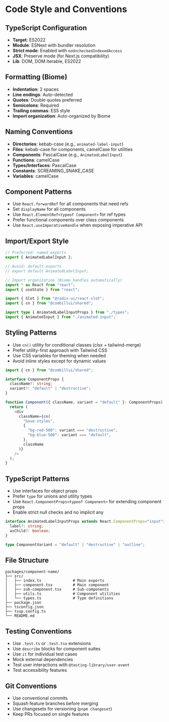 # Code Style and Conventions

## TypeScript Configuration
- **Target**: ES2022
- **Module**: ESNext with bundler resolution
- **Strict mode**: Enabled with `noUncheckedIndexedAccess`
- **JSX**: Preserve mode (for Next.js compatibility)
- **Lib**: DOM, DOM.Iterable, ES2022

## Formatting (Biome)
- **Indentation**: 2 spaces
- **Line endings**: Auto-detected
- **Quotes**: Double quotes preferred
- **Semicolons**: Required
- **Trailing commas**: ES5 style
- **Import organization**: Auto-organized by Biome

## Naming Conventions
- **Directories**: kebab-case (e.g., `animated-label-input`)
- **Files**: kebab-case for components, camelCase for utilities
- **Components**: PascalCase (e.g., `AnimatedLabelInput`)
- **Functions**: camelCase
- **Types/Interfaces**: PascalCase
- **Constants**: SCREAMING_SNAKE_CASE
- **Variables**: camelCase

## Component Patterns
- Use `React.forwardRef` for all components that need refs
- Set `displayName` for all components
- Use `React.ElementRef<typeof Component>` for ref types
- Prefer functional components over class components
- Use `React.useImperativeHandle` when exposing imperative API

## Import/Export Style
```typescript
// Preferred: named exports
export { AnimatedLabelInput };

// Avoid: default exports
// export default AnimatedLabelInput;

// Import organization (Biome handles automatically)
import * as React from "react";
import { useState } from "react";

import { Slot } from "@radix-ui/react-slot";
import { cn } from "@combillui/shared";

import type { AnimatedLabelInputProps } from "./types";
import { AnimatedInput } from "./animated-input";
```

## Styling Patterns
- Use `cn()` utility for conditional classes (clsx + tailwind-merge)
- Prefer utility-first approach with Tailwind CSS
- Use CSS variables for theming when needed
- Avoid inline styles except for dynamic values

```typescript
import { cn } from "@combillui/shared";

interface ComponentProps {
  className?: string;
  variant?: "default" | "destructive";
}

function Component({ className, variant = "default" }: ComponentProps) {
  return (
    <div
      className={cn(
        "base-styles",
        {
          "bg-red-500": variant === "destructive",
          "bg-blue-500": variant === "default",
        },
        className
      )}
    />
  );
}
```

## TypeScript Patterns
- Use interfaces for object props
- Prefer `type` for unions and utility types
- Use `React.ComponentProps<typeof Component>` for extending component props
- Enable strict null checks and no implicit any

```typescript
interface AnimatedLabelInputProps extends React.ComponentProps<"input"> {
  label?: string;
  asChild?: boolean;
}

type ComponentVariant = "default" | "destructive" | "outline";
```

## File Structure
```
packages/component-name/
├── src/
│   ├── index.ts              # Main exports
│   ├── component.tsx         # Main component
│   ├── sub-component.tsx     # Sub-components
│   ├── utils.ts              # Component utilities
│   └── types.ts              # Type definitions
├── package.json
├── tsconfig.json
├── tsup.config.ts
└── README.md
```

## Testing Conventions
- Use `.test.ts` or `.test.tsx` extensions
- Use `describe` blocks for component suites
- Use `it` for individual test cases
- Mock external dependencies
- Test user interactions with `@testing-library/user-event`
- Test accessibility features

## Git Conventions
- Use conventional commits
- Squash feature branches before merging
- Use changesets for versioning (`pnpm changeset`)
- Keep PRs focused on single features